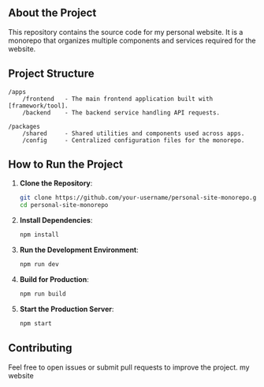 ## About the Project

This repository contains the source code for my personal website. It is a monorepo that organizes multiple components and services required for the website.

## Project Structure

```
/apps
    /frontend   - The main frontend application built with [framework/tool].
    /backend    - The backend service handling API requests.

/packages
    /shared     - Shared utilities and components used across apps.
    /config     - Centralized configuration files for the monorepo.
```

## How to Run the Project

1. **Clone the Repository**:
     ```bash
     git clone https://github.com/your-username/personal-site-monorepo.git
     cd personal-site-monorepo
     ```

2. **Install Dependencies**:
     ```bash
     npm install
     ```

3. **Run the Development Environment**:
     ```bash
     npm run dev
     ```

4. **Build for Production**:
     ```bash
     npm run build
     ```

5. **Start the Production Server**:
     ```bash
     npm start
     ```

## Contributing

Feel free to open issues or submit pull requests to improve the project.
my website
